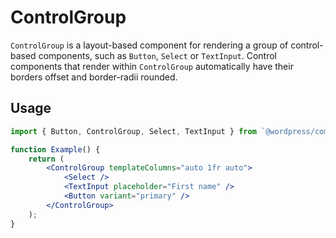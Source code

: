 # ControlGroup

`ControlGroup` is a layout-based component for rendering a group of control-based components, such as `Button`, `Select` or `TextInput`. Control components that render within `ControlGroup` automatically have their borders offset and border-radii rounded.

## Usage

```jsx
import { Button, ControlGroup, Select, TextInput } from `@wordpress/components/ui`

function Example() {
    return (
        <ControlGroup templateColumns="auto 1fr auto">
            <Select />
            <TextInput placeholder="First name" />
            <Button variant="primary" />
        </ControlGroup>
    );
}
```
